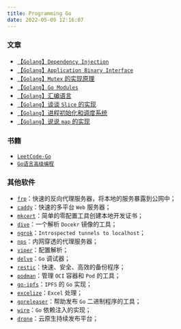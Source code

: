 ```yaml
---
title: Programming Go
date: 2022-05-09 12:16:07
---
```



### 文章

- [【`Golang`】`Dependency Injection`](/2022/03/28/【Golang】Dependency-Injection/)
- [【`Golang`】`Application Binary Interface`](/2022/03/24/【Golang】Application-Binary-Interface/)
- [【`Golang`】`Mutex` 的实现原理](/2021/12/15/【Golang】Mutex-的实现原理/)
- [【`Golang`】`Go Modules`](/2021/09/16/【Golang】Go-Modules/)
- [【`Golang`】汇编语言](/2022/03/01/【Golang】汇编语言/)
- [【`Golang`】谈谈 `Slice` 的实现](/2022/05/15/Go/slice-implement/)
- [【`Golang`】进程初始化和调度系统](/2021/12/19/【Golang】进程的启动和初始化/)
- [【`Golang`】说说 `map` 的实现](/2022/05/22/Go/map-undeylying-implement/)

### 书籍

- [`LeetCode-Go`](https://github.com/halfrost/LeetCode-Go)
- [`Go语言高级编程`](https://github.com/chai2010/advanced-go-programming-book)

### 其他软件

- [`frp`](https://github.com/fatedier/frp)：快速的反向代理服务器，将本地的服务暴露到公网中；
- [`caddy`](https://github.com/caddyserver/caddy)：快速的多平台 `Web` 服务器；
- [`mkcert`](https://github.com/FiloSottile/mkcert)：简单的零配置工具创建本地开发证书；
- [`dive`](https://github.com/wagoodman/dive)：一个解析 `Docekr` 镜像的工具；
- [`ngrok`](https://github.com/inconshreveable/ngrok)：`Introspected tunnels to localhost`；
- [`nps`](https://github.com/ehang-io/nps)：内网穿透的代理服务器；
- [`viper`](https://github.com/spf13/viper)：配置解析；
- [`delve`](https://github.com/go-delve/delve)：`Go` 调试器；
- [`restic`](https://github.com/restic/restic)：快速、安全、高效的备份程序；
- [`podman`](https://github.com/containers/podman)：管理 `OCI` 容器和 `Pod` 的工具；
- [`go-ipfs`](https://github.com/ipfs/go-ipfs)：`IPFS` 的 `Go` 实现；
- [`excelize`](https://github.com/qax-os/excelize)：`Excel` 处理；
- [`goreleaser`](https://github.com/goreleaser/goreleaser)：帮助发布 `Go` 二进制程序的工具；
- [`wire`](https://github.com/google/wire)：`Go` 依赖注入的实现； 
- [`drone`](https://github.com/harness/drone)：云原生持续发布平台；